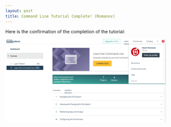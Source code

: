 ```yaml
---
layout: post
title: Command Line Tutorial Complete! (Romanov)
---
```


Here is the confirmation of the completion of the tutorial:

![](../img/romanov/commandLineComplete.png)